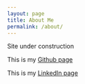 ```yaml
---
layout: page
title: About Me
permalink: /about/
---
```


Site under construction

This is my [Github page](https://github.com/rafaelsf80)

This is my [LinkedIn page](https://www.linkedin.com/in/rafaelsf80/)